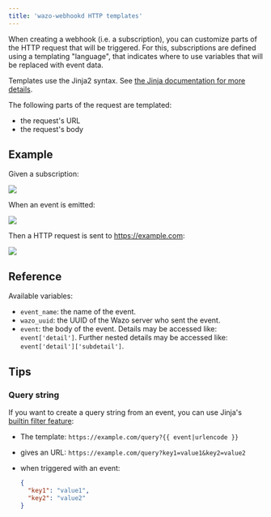 ```yaml
---
title: 'wazo-webhookd HTTP templates'
---
```


When creating a webhook (i.e. a subscription), you can customize parts of the HTTP request that will
be triggered. For this, subscriptions are defined using a templating "language", that indicates
where to use variables that will be replaced with event data.

Templates use the Jinja2 syntax. See
[the Jinja documentation for more details](http://jinja.pocoo.org/docs/2.9/templates/).

The following parts of the request are templated:

- the request's URL
- the request's body

## Example

Given a subscription:

![](/images/uc-doc/api_sdk/rest_api/webhookd/template-subscription.png)

When an event is emitted:

![](/images/uc-doc/api_sdk/rest_api/webhookd/template-event.png)

Then a HTTP request is sent to <https://example.com>:

![](/images/uc-doc/api_sdk/rest_api/webhookd/template-request.png)

## Reference

Available variables:

- `event_name`: the name of the event.
- `wazo_uuid`: the UUID of the Wazo server who sent the event.
- `event`: the body of the event. Details may be accessed like: `event['detail']`. Further nested
  details may be accessed like: `event['detail']['subdetail']`.

## Tips

### Query string

If you want to create a query string from an event, you can use Jinja's
[builtin filter feature](http://jinja.pocoo.org/docs/2.9/templates/#list-of-builtin-filters):

- The template: `https://example.com/query?{{ event|urlencode }}`
- gives an URL: `https://example.com/query?key1=value1&key2=value2`
- when triggered with an event:

  ```json
  {
    "key1": "value1",
    "key2": "value2"
  }
  ```
